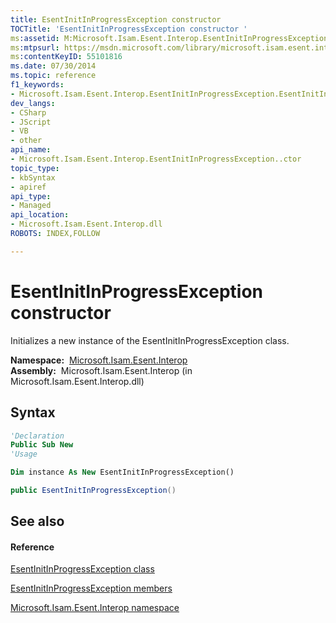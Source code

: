 ```yaml
---
title: EsentInitInProgressException constructor 
TOCTitle: 'EsentInitInProgressException constructor '
ms:assetid: M:Microsoft.Isam.Esent.Interop.EsentInitInProgressException.#ctor
ms:mtpsurl: https://msdn.microsoft.com/library/microsoft.isam.esent.interop.esentinitinprogressexception.esentinitinprogressexception(v=EXCHG.10)
ms:contentKeyID: 55101816
ms.date: 07/30/2014
ms.topic: reference
f1_keywords:
- Microsoft.Isam.Esent.Interop.EsentInitInProgressException.EsentInitInProgressException
dev_langs:
- CSharp
- JScript
- VB
- other
api_name: 
- Microsoft.Isam.Esent.Interop.EsentInitInProgressException..ctor
topic_type: 
- kbSyntax
- apiref
api_type: 
- Managed
api_location: 
- Microsoft.Isam.Esent.Interop.dll
ROBOTS: INDEX,FOLLOW

---
```


# EsentInitInProgressException constructor

Initializes a new instance of the EsentInitInProgressException class.

**Namespace:**  [Microsoft.Isam.Esent.Interop](hh596136\(v=exchg.10\).md)  
**Assembly:**  Microsoft.Isam.Esent.Interop (in Microsoft.Isam.Esent.Interop.dll)

## Syntax

``` vb
'Declaration
Public Sub New
'Usage

Dim instance As New EsentInitInProgressException()
```

``` csharp
public EsentInitInProgressException()
```

## See also

#### Reference

[EsentInitInProgressException class](dn350503\(v=exchg.10\).md)

[EsentInitInProgressException members](dn319433\(v=exchg.10\).md)

[Microsoft.Isam.Esent.Interop namespace](hh596136\(v=exchg.10\).md)

